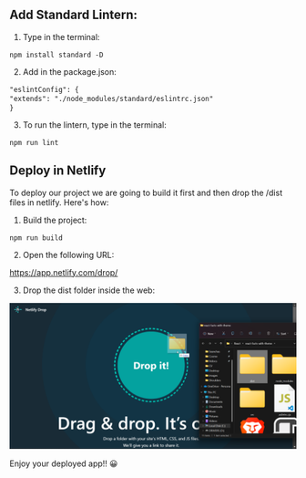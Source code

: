 ## Add Standard Lintern:
1. Type in the terminal:
```
npm install standard -D
```
2. Add in the package.json:
```
"eslintConfig": {
"extends": "./node_modules/standard/eslintrc.json"
}
```
3. To run the lintern, type in the terminal:
```
npm run lint
```

## Deploy in Netlify
To deploy our project we are going to build it first and then drop the /dist files in netlify. Here's how:
1. Build the project:
```
npm run build
```
2. Open the following URL:

https://app.netlify.com/drop/

3. Drop the dist folder inside the web:

![](images/netlify-drop.png)

Enjoy your deployed app!! 😀
